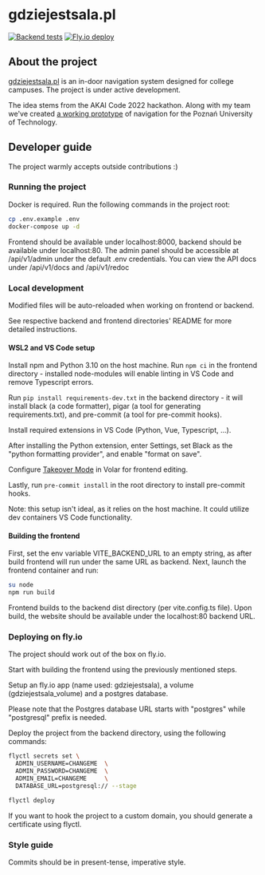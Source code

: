 # gdziejestsala.pl

[![Backend tests](https://github.com/USOS-WEB/backend/actions/workflows/test-backend.yml/badge.svg)](https://github.com/USOS-WEB/backend/actions/workflows/test-backend.yml)
[![Fly.io deploy](https://github.com/asdfMaciej/gdziejestsala.pl/actions/workflows/fly.yml/badge.svg)](https://github.com/asdfMaciej/gdziejestsala.pl/actions/workflows/fly.yml)

## About the project

[gdziejestsala.pl](https://gdziejestsala.pl) is an in-door navigation system designed for college campuses. The project is under active development.

The idea stems from the AKAI Code 2022 hackathon. Along with my team we've created [a working prototype](https://github.com/orgs/USOS-WEB/repositories) of navigation for the Poznań University of Technology.    

## Developer guide

The project warmly accepts outside contributions :)

### Running the project

Docker is required. Run the following commands in the project root:

```bash
cp .env.example .env
docker-compose up -d
```  

Frontend should be available under localhost:8000, backend should be available under localhost:80.
The admin panel should be accessible at /api/v1/admin under the default .env credentials.
You can view the API docs under /api/v1/docs and /api/v1/redoc

### Local development

Modified files will be auto-reloaded when working on frontend or backend.

See respective backend and frontend directories' README for more detailed instructions.

#### WSL2 and VS Code setup

Install npm and Python 3.10 on the host machine.
Run ```npm ci``` in the frontend directory - installed node-modules will enable linting in VS Code and remove Typescript errors.

Run ```pip install requirements-dev.txt``` in the backend directory - it will install black (a code formatter), pigar (a tool for generating requirements.txt), and pre-commit (a tool for pre-commit hooks). 

Install required extensions in VS Code (Python, Vue, Typescript, ...).

After installing the Python extension, enter Settings, set Black as the "python formatting provider", and enable "format on save".

Configure [Takeover Mode](https://vuejs.org/guide/typescript/overview.html#ide-support) in Volar for frontend editing.

Lastly, run ```pre-commit install``` in the root directory to install pre-commit hooks. 

Note: this setup isn't ideal, as it relies on the host machine. It could utilize dev containers VS Code functionality. 

#### Building the frontend

First, set the env variable VITE_BACKEND_URL to an empty string, as after build frontend will run under the same URL as backend. 
Next, launch the frontend container and run:
```bash
su node
npm run build
```

Frontend builds to the backend dist directory (per vite.config.ts file).
Upon build, the website should be available under the localhost:80 backend URL.

### Deploying on fly.io

The project should work out of the box on fly.io. 

Start with building the frontend using the previously mentioned steps.

Setup an fly.io app (name used: gdziejestsala), a volume (gdziejestsala_volume) and a postgres database.

Please note that the Postgres database URL starts with "postgres" while "postgresql" prefix is needed. 

Deploy the project from the backend directory, using the following commands:

```bash
flyctl secrets set \
  ADMIN_USERNAME=CHANGEME  \
  ADMIN_PASSWORD=CHANGEME  \
  ADMIN_EMAIL=CHANGEME     \
  DATABASE_URL=postgresql:// --stage

flyctl deploy 
```

If you want to hook the project to a custom domain, you should generate a certificate using flyctl.

### Style guide 
Commits should be in present-tense, imperative style.

